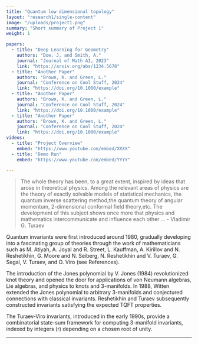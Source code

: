 ```yaml
---
title: "Quantum low dimensional topology"
layout: "research1/single-content"
image: "/uploads/project1.png"
summary: "Short summary of Project 1"
weight: 1

papers:
  - title: "Deep Learning for Geometry"
    authors: "Doe, J. and Smith, A."
    journal: "Journal of Math AI, 2023"
    link: "https://arxiv.org/abs/1234.5678"
  - title: "Another Paper"
    authors: "Brown, K. and Green, L."
    journal: "Conference on Cool Stuff, 2024"
    link: "https://doi.org/10.1000/example"
  - title: "Another Paper"
    authors: "Brown, K. and Green, L."
    journal: "Conference on Cool Stuff, 2024"
    link: "https://doi.org/10.1000/example"
  - title: "Another Paper"
    authors: "Brown, K. and Green, L."
    journal: "Conference on Cool Stuff, 2024"
    link: "https://doi.org/10.1000/example"
videos:
  - title: "Project Overview"
    embed: "https://www.youtube.com/embed/XXXX"
  - title: "Demo Run"
    embed: "https://www.youtube.com/embed/YYYY"

---
```

> The whole theory has been, to a great extent, inspired by ideas that arose in theoretical physics. Among the relevant areas of physics are the theory of exactly solvable models of statistical mechanics, the quantum inverse scattering method,the quantum theory of angular momentum, 2-dimensional conformal field theory,etc. The development of this subject shows once more that physics and mathematics intercommunicate and influence each other ... - Vladimir G. Turaev

Quantum invariants were first introduced around 1980, gradually developing into a fascinating group of theories through the work of mathematicians such as M. Atiyah, A. Joyal and R. Street, L. Kauffman, A. Kirillov and N. Reshetikhin, G. Moore and N. Seiberg, N. Reshetikhin and V. Turaev, G. Segal, V. Turaev, and O. Viro (see References).



The introduction of the Jones polynomial by V. Jones (1984) revolutionized knot theory and opened the door for applications of von Neumann algebras, Lie algebras, and physics to knots and 3-manifolds. In 1988, Witten extended the Jones polynomial to arbitrary 3-manifolds and conjectured connections with classical invariants. Reshetikhin and Turaev subsequently constructed invariants satisfying the expected TQFT properties.  

The Turaev-Viro invariants, introduced in the early 1990s, provide a combinatorial state-sum framework for computing 3-manifold invariants, indexed by integers \(r\) depending on a chosen root of unity.

---

